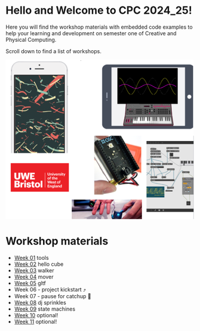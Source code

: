 # Hello and Welcome to CPC 2024_25!

Here you will find the workshop materials with embedded code examples to help your learning and development on semester one of Creative and Physical Computing.

Scroll down to find a list of workshops.

![welcome image](images/CPC_Splash-01.png)

# Workshop materials
- [Week 01](WS01) tools
- [Week 02](WS02) hello cube
- [Week 03](WS03) walker
- [Week 04](WS04) mover
- [Week 05](WS05) gltf
- Week 06 - project kickstart ⤴️
- Week 07 - pause for catchup 🍅
- [Week 08](WS06) dj sprinkles
- [Week 09](WS07) state machines
- [Week 10](WS08) optional!
- [Week 11](WS09) optional!
